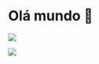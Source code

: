 # Olá mundo 👋

![](http://github-profile-summary-cards.vercel.app/api/cards/profile-details?username=XPTO1999&theme=default)


![](http://github-profile-summary-cards.vercel.app/api/cards/most-commit-language?username=XPTO1999&theme=default)
